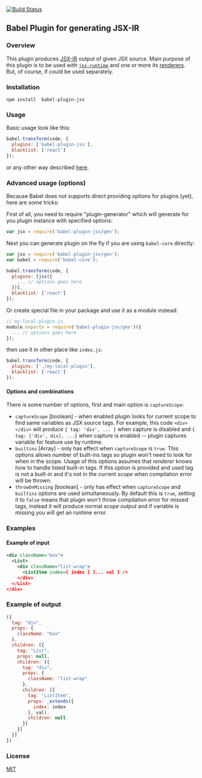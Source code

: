 [![Build Status](https://travis-ci.org/jsx-ir/babel-plugin-jsx.svg?branch=master)](https://travis-ci.org/jsx-ir/babel-plugin-jsx)

## Babel Plugin for generating JSX-IR

### Overview

This plugin produces [JSX-IR](https://github.com/jsx-ir/spec) output of given JSX source. Main purpose of this plugin is to be used with [```jsx-runtime```](https://github.com/jsx-ir/jsx-runtime) and one or more its [renderers](https://github.com/jsx-ir?utf8=%E2%9C%93&query=jsx-to). But, of course, if could be used separately.

### Installation

```npm install  babel-plugin-jsx```

### Usage

Basic usage look like this:
```js
babel.transform(code, {
  plugins: ['babel-plugin-jsx'],
  blacklist: ['react']
});
```
or any other way described [here](http://babeljs.io/docs/advanced/plugins/#usage).

### Advanced usage (options)

Because Babel does not supports direct providing options for plugins (yet), here are some tricks:

First of all, you need to require "plugin-generator" which will generate for you plugin instance with specified options:
```js
var jsx = require('babel-plugin-jsx/gen');
```

Next you can generate plugin on the fly if you are using ``babel-core`` directly:
```js
var jsx = require('babel-plugin-jsx/gen');
var babel = require('babel-core');

babel.transform(code, {
  plugins: [jsx({
    ... // options goes here
  })],
  blacklist: ['react']
});
```
Or create special file in your package and use it as a module instead:
```js
// my-local-plugin.js
module.exports = require('babel-plugin-jsx/gen')({
  ... // options goes here
});
```
then use it in other place like ``index.js``:
```js
babel.transform(code, {
  plugins: ['./my-local-plugin'],
  blacklist: ['react']
});
```

#### Options and combinations

There is some number of options, first and main option is ```captureScope```:
* ```captureScope``` [boolean] - when enabled plugin looks for current scope to find same variables as JSX source tags. For example, this code ``<div></div>`` will produce ``{ tag: 'div', ... }`` when capture is disabled and ``{ tag: ['div', div], ...}`` when capture is enabled -- plugin captures variable for feature use by runtime.
* ```builtins``` [Array<string>] - only has effect when ``captureScope`` is ``true``. This options allows number of built-ins tags so plugin won't need to look for when in the scope. Usage of this options assumes that _renderer_ knows how to handle listed built-in tags. If this option is provided and used tag is not a _built-in_ and it's not in the current _scope_ when compilation error will be thrown.
* ```throwOnMissing``` [boolean] - only has effect when ``captureScope`` and ``builtins`` options are used simultaneously. By default this is ``true``, setting it to ``false`` means that plugin won't throw compilation error for missed tags, instead it will produce normal _scope output_ and if variable is missing you will get an runtime error.

### Examples

#### Example of input

```xml
<div className="box">
  <List>
    <div className="list-wrap">
      <ListItem index={ index } {... val } />
    </div>
  </List>
</div>
```

### Example of output

```js
({
  tag: "div",
  props: {
    className: "box"
  },
  children: [{
    tag: "List",
    props: null,
    children: [{
      tag: "div",
      props: {
        className: "list-wrap"
      },
      children: [{
        tag: "ListItem",
        props: _extends({
          index: index
        }, val),
        children: null
      }]
    }]
  }]
})
```

### License

[MIT](LICESE.md)